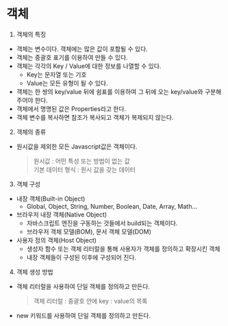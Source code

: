 # 객체
1. 객체의 특징
- 객체는 변수이다. 객체에는 많은 값이 포함될 수 있다.
- 객체는 중괄호 표기를 이용하여 만들 수 있다.
- 객체는 각각의 Key / Value에 대한 정보를 나열할 수 있다.
  - Key는 문자열 또는 기호
  - Value는 모든 유형이 될 수 있다.
- 객체는 한 쌍의 key/value 뒤에 쉼표를 이용하여 그 뒤에 오는 key/value와 구분해주어야 한다.
- 객체에서 명명된 값은 Properties라고 한다.
- 객체 변수를 복사하면 참조가 복사되고 객체가 복제되지 않는다.

2. 객체의 종류
- 원시값을 제외한 모든 Javascript값은 객체이다.
  > 원시값 : 어떤 특성 또는 방법이 없는 값  
  > 기본 데이터 형식 : 원시 값을 갖는 데이터

3. 객체 구성
- 내장 객체(Built-in Object)
  - Global, Object, String, Number, Boolean, Date, Array, Math...
- 브라우저 내장 객체(Native Object)
  - 자바스크립트 엔진을 구동하는 것들에서 build되는 객체이다.
  - 브라우저 객체 모델(BOM), 문서 객체 모델(DOM)
- 사용자 정의 객체(Host Object)
  - 생성자 함수 또는 객체 리터럴을 통해 사용자가 객체를 정의하고 확장시킨 객체
  - 내장 객체들이 구성된 이후에 구성되어 진다.

4. 객체 생성 방법
  - 객체 리터럴을 사용하여 단일 객체를 정의하고 만든다.
    > 객체 리터럴 : 중괄호 안에 key : value의 목록  
  - new 키워드를 사용하여 단일 객체를 정의하고 만든다.

